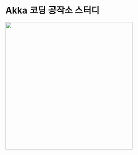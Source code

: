 # Akka 코딩 공작소 스터디

<img src="https://user-images.githubusercontent.com/7943694/91012433-0fb43900-e621-11ea-8da9-dd48c08c4ec3.png" width="400"/>
